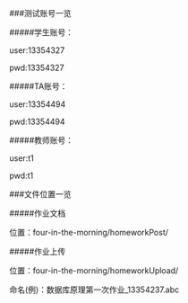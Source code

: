 ###测试账号一览

#####学生账号：

user:13354327

pwd:13354327

#####TA账号：

user:13354494

pwd:13354494

#####教师账号：

user:t1

pwd:t1

###文件位置一览

#####作业文档

位置：four-in-the-morning/homeworkPost/

#####作业上传

位置：four-in-the-morning/homeworkUpload/

命名(例)：数据库原理第一次作业_13354237.abc